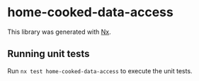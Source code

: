 # home-cooked-data-access

This library was generated with [Nx](https://nx.dev).

## Running unit tests

Run `nx test home-cooked-data-access` to execute the unit tests.
